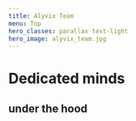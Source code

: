 ```yaml
---
title: Alyvix Team
menu: Top
hero_classes: parallax text-light
hero_image: alyvix_team.jpg
---
```

<!--
hero_classes: text-dark overlay-light parallax
-->

# Dedicated minds
## under the hood
